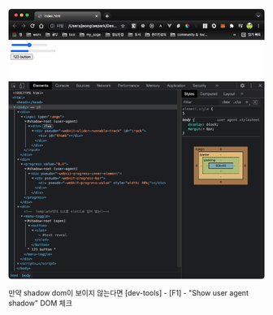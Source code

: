 ![](./dev-tool-elements.png)

만약 shadow dom이 보이지 않는다면 [dev-tools] - [F1] - "Show user agent shadow" DOM 체크